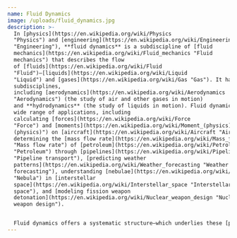 ```yaml
---
name: Fluid Dynamics
image: /uploads/fluid_dynamics.jpg
description: >-
  In [physics](https://en.wikipedia.org/wiki/Physics
  "Physics") and [engineering](https://en.wikipedia.org/wiki/Engineering
  "Engineering"), **fluid dynamics** is a subdiscipline of [fluid
  mechanics](https://en.wikipedia.org/wiki/Fluid_mechanics "Fluid
  mechanics") that describes the flow
  of [fluids](https://en.wikipedia.org/wiki/Fluid
  "Fluid")—[liquids](https://en.wikipedia.org/wiki/Liquid
  "Liquid") and [gases](https://en.wikipedia.org/wiki/Gas "Gas"). It has several
  subdisciplines,
  including [aerodynamics](https://en.wikipedia.org/wiki/Aerodynamics
  "Aerodynamics") (the study of air and other gases in motion)
  and **hydrodynamics** (the study of liquids in motion). Fluid dynamics has a
  wide range of applications, including
  calculating [forces](https://en.wikipedia.org/wiki/Force
  "Force") and [moments](https://en.wikipedia.org/wiki/Moment_(physics) "Moment
  (physics)") on [aircraft](https://en.wikipedia.org/wiki/Aircraft "Aircraft"),
  determining the [mass flow rate](https://en.wikipedia.org/wiki/Mass_flow_rate
  "Mass flow rate") of [petroleum](https://en.wikipedia.org/wiki/Petroleum
  "Petroleum") through [pipelines](https://en.wikipedia.org/wiki/Pipeline_transport
  "Pipeline transport"), [predicting weather
  patterns](https://en.wikipedia.org/wiki/Weather_forecasting "Weather
  forecasting"), understanding [nebulae](https://en.wikipedia.org/wiki/Nebula
  "Nebula") in [interstellar
  space](https://en.wikipedia.org/wiki/Interstellar_space "Interstellar
  space"), and [modeling fission weapon
  detonation](https://en.wikipedia.org/wiki/Nuclear_weapon_design "Nuclear
  weapon design").


  Fluid dynamics offers a systematic structure—which underlies these [practical disciplines](https://en.wikipedia.org/wiki/Practical_disciplines "Practical disciplines")—that embraces empirical and semi-empirical laws derived from [flow measurement](https://en.wikipedia.org/wiki/Flow_measurement "Flow measurement") and used to solve practical problems. The solution to a fluid dynamics problem typically involves the calculation of various properties of the fluid, such as [flow velocity](https://en.wikipedia.org/wiki/Flow_velocity "Flow velocity"), [pressure](https://en.wikipedia.org/wiki/Pressure "Pressure"), [density](https://en.wikipedia.org/wiki/Density "Density"), and [temperature](https://en.wikipedia.org/wiki/Temperature "Temperature"), as functions of space and time.
---
```

